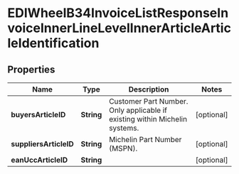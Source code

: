 

# EDIWheelB34InvoiceListResponseInvoiceInnerLineLevelInnerArticleArticleIdentification


## Properties

| Name | Type | Description | Notes |
|------------ | ------------- | ------------- | -------------|
|**buyersArticleID** | **String** | Customer Part Number. Only applicable if existing within Michelin systems. |  [optional] |
|**suppliersArticleID** | **String** | Michelin Part Number (MSPN). |  [optional] |
|**eanUccArticleID** | **String** |  |  [optional] |



